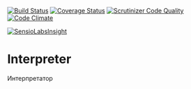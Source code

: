 [![Build Status](https://travis-ci.org/Jagepard/PhpDesignPatterns-Interpreter.svg?branch=master)](https://travis-ci.org/Jagepard/PhpDesignPatterns-Interpreter)
[![Coverage Status](https://coveralls.io/repos/github/Jagepard/PhpDesignPatterns-Interpreter/badge.svg?branch=master)](https://coveralls.io/github/Jagepard/PhpDesignPatterns-Interpreter?branch=master)
[![Scrutinizer Code Quality](https://scrutinizer-ci.com/g/Jagepard/PhpDesignPatterns-Interpreter/badges/quality-score.png?b=master)](https://scrutinizer-ci.com/g/Jagepard/PhpDesignPatterns-Interpreter/?branch=master)
[![Code Climate](https://codeclimate.com/github/Jagepard/PhpDesignPatterns-Interpreter/badges/gpa.svg)](https://codeclimate.com/github/Jagepard/PhpDesignPatterns-Interpreter)

[![SensioLabsInsight](https://insight.sensiolabs.com/projects/8555f0cc-10da-45d7-82dd-87a5f99118b4/big.png)](https://insight.sensiolabs.com/projects/8555f0cc-10da-45d7-82dd-87a5f99118b4)
# Interpreter
Интерпретатор
